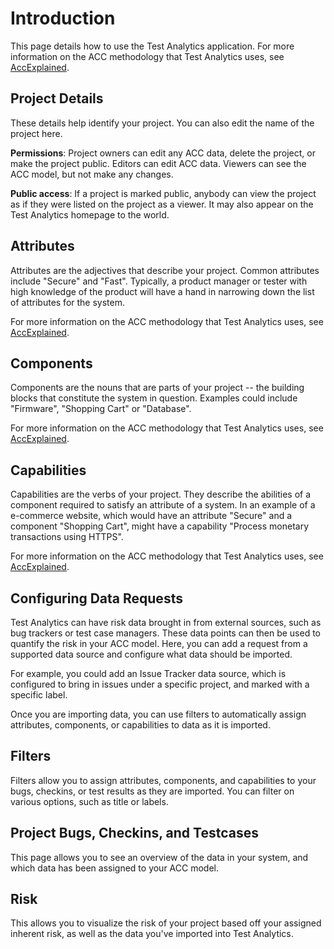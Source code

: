 # Introduction #

This page details how to use the Test Analytics application.  For more information on the ACC methodology that Test Analytics uses, see [AccExplained](AccExplained.md).

## Project Details ##

These details help identify your project. You can also edit the name of the project here.

**Permissions**: Project owners can edit any ACC data, delete the project, or make the project public. Editors can edit ACC data. Viewers can see the ACC model, but not make any changes.

**Public access**: If a project is marked public, anybody can view the project as if they were listed on the project as a viewer. It may also appear on the Test Analytics homepage to the world.

## Attributes ##

Attributes are the adjectives that describe your project. Common attributes include "Secure" and "Fast". Typically, a product manager or tester with high knowledge of the product will have a hand in narrowing down the list of attributes for the system.

For more information on the ACC methodology that Test Analytics uses, see [AccExplained](AccExplained.md).

## Components ##

Components are the nouns that are parts of your project -- the building blocks that constitute the system in question. Examples could include "Firmware", "Shopping Cart" or "Database".

For more information on the ACC methodology that Test Analytics uses, see [AccExplained](AccExplained.md).

## Capabilities ##

Capabilities are the verbs of your project. They describe the abilities of a component required to satisfy an attribute of a system. In an example of a e-commerce website, which would have an attribute "Secure" and a component "Shopping Cart", might have a capability "Process monetary transactions using HTTPS".

For more information on the ACC methodology that Test Analytics uses, see [AccExplained](AccExplained.md).

## Configuring Data Requests ##

Test Analytics can have risk data brought in from external sources, such as bug trackers or test case managers. These data points can then be used to quantify the risk in your ACC model. Here, you can add a request from a supported data source and configure what data should be imported.

For example, you could add an Issue Tracker data source, which is configured to bring in issues under a specific project, and marked with a specific label.

Once you are importing data, you can use filters to automatically assign attributes, components, or capabilities to data as it is imported.

## Filters ##

Filters allow you to assign attributes, components, and capabilities to your bugs, checkins, or test results as they are imported. You can filter on various options, such as title or labels.

## Project Bugs, Checkins, and Testcases ##

This page allows you to see an overview of the data in your system, and which data has been assigned to your ACC model.

## Risk ##

This allows you to visualize the risk of your project based off your assigned inherent risk, as well as the data you've imported into Test Analytics.